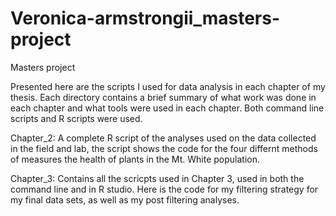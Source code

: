 # Veronica-armstrongii_masters-project
Masters project

Presented here are the scripts I used for data analysis in each chapter of my thesis. Each directory contains a brief summary of what work was done in each chapter and what tools were used in each chapter. Both command line scripts and R scripts were used. 

Chapter_2:
A complete R script of the analyses used on the data collected in the field and lab, the script shows the code for the four differnt methods of measures the health of plants in the Mt. White population. 

Chapter_3: 
Contains all the scricpts used in Chapter 3, used in both the command line and in R studio. Here is the code for my filtering strategy for my final data sets, as well as my post filtering analyses.
